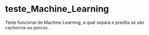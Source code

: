 # teste_Machine_Learning
Teste funcional de Machine Learning, a qual separa e predita se são cachorros ou porcos.
